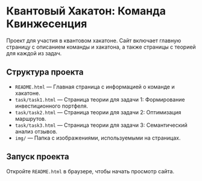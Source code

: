 # Квантовый Хакатон: Команда Квинжесенция

Проект для участия в квантовом хакатоне. Сайт включает главную страницу с описанием команды и хакатона, а также страницы с теорией для каждой из задач.

## Структура проекта
- `README.html` — Главная страница с информацией о команде и хакатоне.
- `task/task1.html` — Страница теории для задачи 1: Формирование инвестиционного портфеля.
- `task/task2.html` — Страница теории для задачи 2: Оптимизация маршрутов.
- `task/task3.html` — Страница теории для задачи 3: Семантический анализ отзывов.
- `img/` — Папка с изображениями, используемыми на страницах.

## Запуск проекта
Откройте `README.html` в браузере, чтобы начать просмотр сайта.
